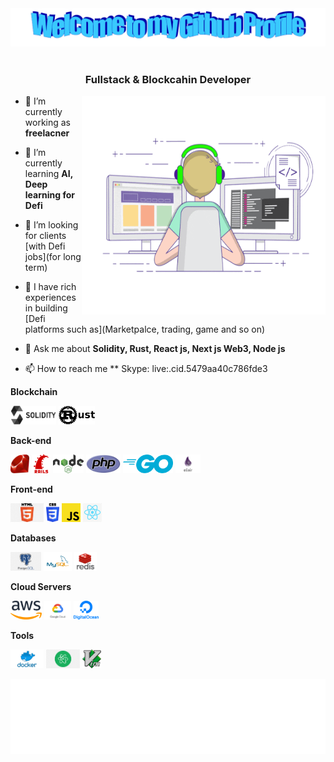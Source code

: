 <!-- "Hero" Header -->
<div align="center">
  <img src="https://github.com/mothblue1111/mothblue1111/blob/main/images/welcome.png" style="max-width: 100%;" alt="Welcome to my Github Profile" />
  <br />
  <br />

</div>









<h3 align="center">Fullstack & Blockcahin Developer</h3>



<img align="right" alt="GIF" src="https://github.com/Hemraj183/Hemraj183/blob/main/coding.gif" width="390" height="350" />



- 🔭 I’m currently working as **freelacner**

- 🌱 I’m currently learning **AI, Deep learning for Defi**

- 👯 I’m looking for clients [with Defi jobs](for long term)

- 🤝 I have rich experiences in building [Defi platforms such as](Marketpalce, trading, game and so on)

- 💬 Ask me about **Solidity, Rust, React js, Next js Web3, Node js**

- 📫 How to reach me ** Skype: live:.cid.5479aa40c786fde3




**Blockchain**

<code><img height="30" src="https://raw.githubusercontent.com/mothblue1111/mothblue1111/master/images/Solidity.png"></code>
<code><img height="30" src="https://raw.githubusercontent.com/mothblue1111/mothblue1111/master/images/Rust.png"></code>

**Back-end**

<code><img height="30" src="https://raw.githubusercontent.com/mothblue1111/mothblue1111/master/images/ruby.png"></code>
<code><img height="30" src="https://raw.githubusercontent.com/mothblue1111/mothblue1111/master/images/rails.png"></code>
<code><img height="30" src="https://raw.githubusercontent.com/mothblue1111/mothblue1111/master/images/nodejs.png"></code>
<code><img height="30" src="https://raw.githubusercontent.com/mothblue1111/mothblue1111/master/images/php.svg"></code>
<code><img height="30" src="https://raw.githubusercontent.com/mothblue1111/mothblue1111/master/images/go.png"></code>
<code><img height="30" src="https://raw.githubusercontent.com/mothblue1111/mothblue1111/master/images/elixir.png"></code>

**Front-end**

<code><img height="30" src="https://raw.githubusercontent.com/mothblue1111/mothblue1111/master/images/html.png"></code>
<code><img height="30" src="https://raw.githubusercontent.com/mothblue1111/mothblue1111/master/images/css3.png"></code>
<code><img height="30" src="https://raw.githubusercontent.com/mothblue1111/mothblue1111/master/images/js.png"></code>
<code><img height="30" src="https://raw.githubusercontent.com/mothblue1111/mothblue1111/master/images/reactjs.png"></code>

**Databases**

<code><img height="30" src="https://raw.githubusercontent.com/mothblue1111/mothblue1111/master/images/postgresql.png"></code>
<code><img height="30" src="https://raw.githubusercontent.com/mothblue1111/mothblue1111/master/images/mysql.svg"></code>
<code><img height="30" src="https://raw.githubusercontent.com/mothblue1111/mothblue1111/master/images/redis.png"></code>

**Cloud Servers**

<code><img height="30" src="https://raw.githubusercontent.com/mothblue1111/mothblue1111/master/images/aws.png"></code>
<code><img height="30" src="https://raw.githubusercontent.com/mothblue1111/mothblue1111/master/images/gcloud.png"></code>
<code><img height="30" src="https://raw.githubusercontent.com/mothblue1111/mothblue1111/master/images/DigitalOcean.png"></code>

**Tools**

<code><img height="30" src="https://raw.githubusercontent.com/mothblue1111/mothblue1111/master/images/docker.png"></code>
<code><img height="30" src="https://raw.githubusercontent.com/mothblue1111/mothblue1111/master/images/atom.png"></code>
<code><img height="30" src="https://raw.githubusercontent.com/mothblue1111/mothblue1111/master/images/vim.png"></code>
<!-- Footer -->

<div align="center">

<img height="120" alt="Thanks for visiting me" width="100%" src="https://raw.githubusercontent.com/mothblue1111/mothblue1111/master/images/marquee.svg" />
<br />
</div>
